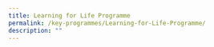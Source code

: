 ```yaml
---
title: Learning for Life Programme
permalink: /key-programmes/Learning-for-Life-Programme/
description: ""
---
```

